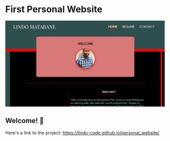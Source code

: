 # First Personal Website

![Design preview of personal website](./images/sitepreview.jpg)

## Welcome! 👋

Here's a link to the project:
https://lindo-code.github.io/personal_website/